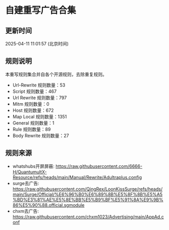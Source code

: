 # 自建重写广告合集

## 更新时间
2025-04-11 11:01:57 (北京时间)

## 规则说明
本重写规则集合并自各个开源规则，去除重复规则。
- Url-Rewrite 规则数量：53
- Script 规则数量：467
- Url Rewrite 规则数量：797
- Mitm 规则数量：0
- Host 规则数量：672
- Map Local 规则数量：1351
- General 规则数量：1
- Rule 规则数量：89
- Body Rewrite 规则数量：27

## 规则来源
- whatshubs开屏屏蔽: https://raw.githubusercontent.com/6666-H/QuantumultX-Resource/refs/heads/main/Manual/Rewrite/Adultraplus.config
- surge去广告: https://raw.githubusercontent.com/QingRex/LoonKissSurge/refs/heads/main/Surge/Official/%E6%96%B0%E6%89%8B%E5%8F%8B%E5%A5%BD%E3%81%AE%E5%8E%BB%E5%B9%BF%E5%91%8A%E9%9B%86%E5%90%88.official.sgmodule
- chxm去广告: https://raw.githubusercontent.com/chxm1023/Advertising/main/AppAd.conf
